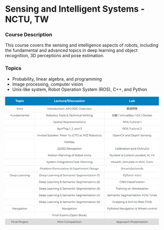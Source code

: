 # Sensing and Intelligent Systems - NCTU, TW

### Course Description

This course covers the sensing and intelligence aspects of robots, including the fundamental and advanced topics in deep learning and object recognition, 3D perceptions and pose estimation. 

### Topics

- Probability, linear algebra, and programming
- Image processing, computer vision
- Unix-like system, Robot Operation System (ROS), C++, and Python 

![Topics covered](/imgs/topics.png)